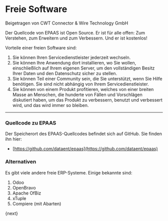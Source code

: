 <!-- add-breadcrumbs -->
# Freie Software
<span class="text-muted contributed-by">Beigetragen von CWT Connector & Wire Technology GmbH</span>

Der Quellcode von EPAAS ist Open Source. Er ist für alle offen: Zum Verstehen, zum Erweitern und zum Verbessern. Und er ist kostenlos!

Vorteile einer freien Software sind:

1. Sie können Ihren Servicedienstleister jederzeit wechseln.
2. Sie können Ihre Anwendung dort installieren, wo Sie wollen, einschließlich auf Ihrem eigenen Server, um den vollständigen Besitz Ihrer Daten und den Datenschutz sicher zu stellen.
3. Sie können Teil einer Community sein, die Sie unterstützt, wenn Sie Hilfe benötigen. Sie sind nicht abhängig von Ihrem Servicedienstleister.
4. Sie können von einem Produkt profitieren, welches von einer breiten Masse an Menschen, die hunderte von Fällen und Vorschlägen diskutiert haben, um das Produkt zu verbessern, benutzt und verbessert wird, und das wird immer so bleiben.


---

### Quellcode zu EPAAS

Der Speicherort des EPAAS-Quellcodes befindet sich auf GitHub. Sie finden ihn hier:

- [https://github.com/dataent/epaas](https://github.com/dataent/epaas)

### Alternativen

Es gibt viele andere freie ERP-Systeme. Einige bekannte sind:

1. Odoo<BR>
2. OpenBravo
3. Apache OfBiz
4. xTuple
5. Compiere (mit Abarten)

{next}
